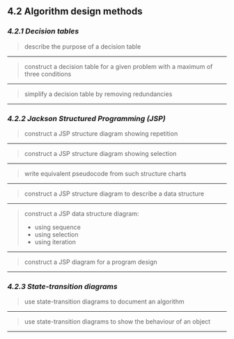 4.2 Algorithm design methods
----------------------------

### ***4.2.1 Decision tables***

> describe the purpose of a decision table
---

> construct a decision table for a given problem with a maximum of three conditions
---

> simplify a decision table by removing redundancies
---

### ***4.2.2 Jackson Structured Programming (JSP)***

> construct a JSP structure diagram showing repetition
---

> construct a JSP structure diagram showing selection
---

> write equivalent pseudocode from such structure charts
---

> construct a JSP structure diagram to describe a data structure
---

> construct a JSP data structure diagram:
> - using sequence
> - using selection
> - using iteration
---

> construct a JSP diagram for a program design
---

### ***4.2.3 State-transition diagrams***

> use state-transition diagrams to document an algorithm
---

> use state-transition diagrams to show the behaviour of an object
---
